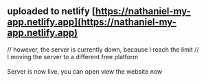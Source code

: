 ## uploaded to netlify [https://nathaniel-my-app.netlify.app](https://nathaniel-my-app.netlify.app)

// however, the server is currently down, because I reach the limit
// <br>I moving the server to a different free platform
<br>
<br>
Server is now live, you can open view the website now

